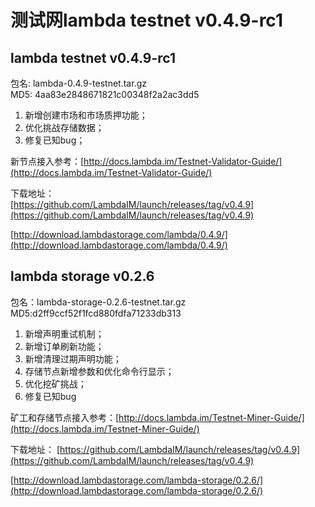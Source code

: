 # 测试网lambda testnet v0.4.9-rc1

## lambda testnet v0.4.9-rc1

包名: lambda-0.4.9-testnet.tar.gz  
MD5: 4aa83e2848671821c00348f2a2ac3dd5
  
1. 新增创建市场和市场质押功能；  
2. 优化挑战存储数据；
3. 修复已知bug；

新节点接入参考：[http://docs.lambda.im/Testnet-Validator-Guide/](http://docs.lambda.im/Testnet-Validator-Guide/)  


下载地址：  
[https://github.com/LambdaIM/launch/releases/tag/v0.4.9](https://github.com/LambdaIM/launch/releases/tag/v0.4.9)

[http://download.lambdastorage.com/lambda/0.4.9/](http://download.lambdastorage.com/lambda/0.4.9/)

## lambda storage v0.2.6
包名：lambda-storage-0.2.6-testnet.tar.gz
MD5:d2ff9ccf52f1fcd880fdfa71233db313

1. 新增声明重试机制；
2. 新增订单刷新功能；
3. 新增清理过期声明功能；
4. 存储节点新增参数和优化命令行显示；
5. 优化挖矿挑战；
6. 修复已知bug

矿工和存储节点接入参考：[http://docs.lambda.im/Testnet-Miner-Guide/](http://docs.lambda.im/Testnet-Miner-Guide/) 

下载地址： 
[https://github.com/LambdaIM/launch/releases/tag/v0.4.9](https://github.com/LambdaIM/launch/releases/tag/v0.4.9)

[http://download.lambdastorage.com/lambda-storage/0.2.6/](http://download.lambdastorage.com/lambda-storage/0.2.6/)